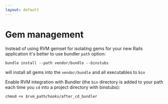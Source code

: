 ```yaml
---
layout: default
---
```


# Gem management

Instead of using RVM gemset for isolating gems for your new Rails application it's better to use bundler `path` option:

    bundle install --path vendor/bundle --binstubs

will install all gems into the `vendor/bundle` and all executables to `bin`


Enable RVM integration with Bundler (the `bin` directory is added to your path each time you `cd` into a project directory with binstubs):

    chmod +x $rvm_path/hooks/after_cd_bundler
